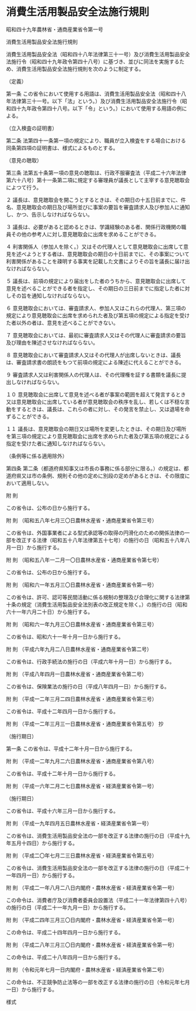 # 消費生活用製品安全法施行規則

昭和四十九年農林省・通商産業省令第一号

消費生活用製品安全法施行規則

消費生活用製品安全法（昭和四十八年法律第三十一号）及び消費生活用製品安全法施行令（昭和四十九年政令第四十八号）に基づき、並びに同法を実施するため、消費生活用製品安全法施行規則を次のように制定する。

（定義）

第一条 この省令において使用する用語は、消費生活用製品安全法（昭和四十八年法律第三十一号。以下「法」という。）及び消費生活用製品安全法施行令（昭和四十九年政令第四十八号。以下「令」という。）において使用する用語の例による。

（立入検査の証明書）

第二条 法第四十一条第一項の規定により、職員が立入検査をする場合における同条第四項の証明書は、様式によるものとする。

（意見の聴取）

第三条 法第五十条第一項の意見の聴取は、行政不服審査法（平成二十六年法律第六十八号）第十一条第二項に規定する審理員が議長として主宰する意見聴取会によつて行う。

２ 議長は、意見聴取会を開こうとするときは、その期日の十五日前までに、件名、意見聴取会の期日及び場所並びに事案の要旨を審査請求人及び参加人に通知し、かつ、告示しなければならない。

３ 議長は、必要があると認めるときは、学識経験のある者、関係行政機関の職員その他の参考人に対し意見聴取会に出席を求めることができる。

４ 利害関係人（参加人を除く。）又はその代理人として意見聴取会に出席して意見を述べようとする者は、意見聴取会の期日の十日前までに、その事案について利害関係があることを疎明する事実を記載した文書によりその旨を議長に届け出なければならない。

５ 議長は、前項の規定により届出をした者のうちから、意見聴取会に出席して意見を述べることができる者を指定し、その期日の三日前までに指定した者に対しその旨を通知しなければならない。

６ 意見聴取会においては、審査請求人、参加人又はこれらの代理人、第三項の規定により意見聴取会に出席を求められた者及び第五項の規定による指定を受けた者以外の者は、意見を述べることができない。

７ 意見聴取会においては、最初に審査請求人又はその代理人に審査請求の要旨及び理由を陳述させなければならない。

８ 意見聴取会において審査請求人又はその代理人が出席しないときは、議長は、審査請求書の朗読をもつて前項の規定による陳述に代えることができる。

９ 審査請求人又は利害関係人の代理人は、その代理権を証する書類を議長に提出しなければならない。

１０ 意見聴取会に出席して意見を述べる者が事案の範囲を超えて発言するとき又は意見聴取会に出席している者が意見聴取会の秩序を乱し、若しくは不穏な言動をするときは、議長は、これらの者に対し、その発言を禁止し、又は退場を命ずることができる。

１１ 議長は、意見聴取会の期日又は場所を変更したときは、その期日及び場所を第三項の規定により意見聴取会に出席を求められた者及び第五項の規定による指定を受けた者に通知しなければならない。

（条例等に係る適用除外）

第四条 第二条（都道府県知事又は市長の事務に係る部分に限る。）の規定は、都道府県又は市の条例、規則その他の定めに別段の定めがあるときは、その限度において適用しない。

附 則

この省令は、公布の日から施行する。

附 則 （昭和五八年七月三〇日農林水産省・通商産業省令第三号）

この省令は、外国事業者による型式承認等の取得の円滑化のための関係法律の一部を改正する法律（昭和五十八年法律第五十七号）の施行の日（昭和五十八年八月一日）から施行する。

附 則 （昭和五八年一二月一〇日農林水産省・通商産業省令第七号）

この省令は、公布の日から施行する。

附 則 （昭和六一年五月三〇日農林水産省・通商産業省令第一号）

この省令は、許可、認可等民間活動に係る規制の整理及び合理化に関する法律第十条の規定（消費生活用製品安全法別表の改正規定を除く。）の施行の日（昭和六十一年六月二十日）から施行する。

附 則 （昭和六一年九月三〇日農林水産省・通商産業省令第三号）

この省令は、昭和六十一年十月一日から施行する。

附 則 （平成六年九月二八日農林水産省・通商産業省令第二号）

この省令は、行政手続法の施行の日（平成六年十月一日）から施行する。

附 則 （平成八年四月一日農林水産省・通商産業省令第二号）

この省令は、保険業法の施行の日（平成八年四月一日）から施行する。

附 則 （平成一二年三月二四日農林水産省・通商産業省令第三号）

この省令は、平成十二年四月一日から施行する。

附 則 （平成一二年三月三一日農林水産省・通商産業省令第五号） 抄

（施行期日）

第一条 この省令は、平成十二年十月一日から施行する。

附 則 （平成一二年九月二六日農林水産省・通商産業省令第八号）

この省令は、平成十二年十月一日から施行する。

附 則 （平成一六年二月二七日農林水産省・経済産業省令第一号）

（施行期日）

この省令は、平成十六年三月一日から施行する。

附 則 （平成一九年四月五日農林水産省・経済産業省令第一号）

この省令は、消費生活用製品安全法の一部を改正する法律の施行の日（平成十九年五月十四日）から施行する。

附 則 （平成二〇年七月二三日農林水産省・経済産業省令第五号）

この省令は、消費生活用製品安全法の一部を改正する法律の施行の日（平成二十一年四月一日）から施行する。

附 則 （平成二一年八月二八日内閣府・農林水産省・経済産業省令第一号）

この命令は、消費者庁及び消費者委員会設置法（平成二十一年法律第四十八号）の施行の日（平成二十一年九月一日）から施行する。

附 則 （平成二四年三月三〇日内閣府・農林水産省・経済産業省令第一号）

この命令は、平成二十四年四月一日から施行する。

附 則 （平成二八年三月三〇日内閣府・農林水産省・経済産業省令第一号）

この命令は、平成二十八年四月一日から施行する。

附 則 （令和元年七月一日内閣府・農林水産省・経済産業省令第二号）

この命令は、不正競争防止法等の一部を改正する法律の施行の日（令和元年七月一日）から施行する。

様式

[](/./pict/S49F00602003001_1907161607_001.pdf)
